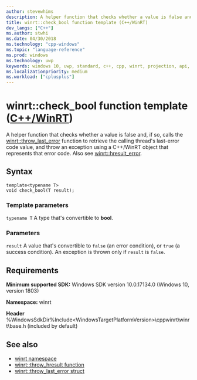 ```yaml
---
author: stevewhims
description: A helper function that checks whether a value is false and, if so, retrieves the calling thread's last-error code value, and throws an exception using a C++/WinRT object that represents that error code.
title: winrt::check_bool function template (C++/WinRT)
dev_langs: ["C++"]
ms.author: stwhi
ms.date: 04/30/2018
ms.technology: "cpp-windows"
ms.topic: "language-reference"
ms.prod: windows
ms.technology: uwp
keywords: windows 10, uwp, standard, c++, cpp, winrt, projection, api, reference, check, throw, exception, bool, HRESULT, error, code
ms.localizationpriority: medium
ms.workload: ["cplusplus"]
---
```


# winrt::check_bool function template ([C++/WinRT](/windows/uwp/cpp-and-winrt-apis/intro-to-using-cpp-with-winrt))
A helper function that checks whether a value is false and, if so, calls the [winrt::throw_last_error](throw-last-error.md) function to retrieve the calling thread's last-error code value, and throw an exception using a C++/WinRT object that represents that error code. Also see [winrt::hresult_error](hresult-error.md).

## Syntax
```cppwinrt
template<typename T>
void check_bool(T result);
```

### Template parameters
`typename T`
A type that's convertible to **bool**.

### Parameters
`result`
A value that's convertible to `false` (an error condition), or `true` (a success condition). An exception is thrown only if `result` is `false`.

## Requirements
**Minimum supported SDK:** Windows SDK version 10.0.17134.0 (Windows 10, version 1803)

**Namespace:** winrt

**Header** %WindowsSdkDir%Include\<WindowsTargetPlatformVersion>\cppwinrt\winrt\base.h (included by default)

## See also 
* [winrt namespace](../winrt.md)
* [winrt::throw_hresult function](throw-hresult.md)
* [winrt::throw_last_error struct](throw-last-error.md)
